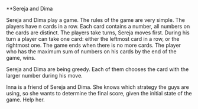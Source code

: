 **Sereja and Dima

Sereja and Dima play a game. The rules of the game are very simple. The players have n cards in a row. Each card contains a number, all numbers on the cards are distinct. The players take turns, Sereja moves first. During his turn a player can take one card: either the leftmost card in a row, or the rightmost one. The game ends when there is no more cards. The player who has the maximum sum of numbers on his cards by the end of the game, wins.

Sereja and Dima are being greedy. Each of them chooses the card with the larger number during his move.

Inna is a friend of Sereja and Dima. She knows which strategy the guys are using, so she wants to determine the final score, given the initial state of the game. Help her.